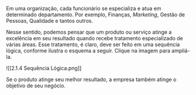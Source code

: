 Em uma organização, cada funcionário se especializa e atua em determinado departamento. Por exemplo, Finanças, _Marketing_, Gestão de Pessoas, Qualidade e tantos outros.

Nesse sentido, podemos pensar que um produto ou serviço atinge a excelência em seu resultado quando recebe tratamento especializado de várias áreas. Esse tratamento, é claro, deve ser feito em uma sequência lógica, conforme ilustra o esquema a seguir. Clique na imagem para ampliá-la.

![[2.1.4 Sequência Lógica.png]]

Se o produto atinge seu melhor resultado, a empresa também atinge o objetivo de seu negócio.


